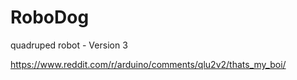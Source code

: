 # RoboDog
quadruped robot - Version 3

https://www.reddit.com/r/arduino/comments/qlu2v2/thats_my_boi/
